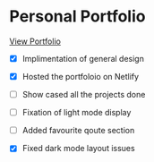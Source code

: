 # Personal Portfolio

[View Portfolio](https://believe-portfolio.netlify.app)

- [x] Implimentation of general design
- [x] Hosted the portfoloio on Netlify
- [ ] Show cased all the projects done 
- [ ] Fixation of light mode display
- [ ] Added favourite qoute section
- [x] Fixed dark mode layout issues 


